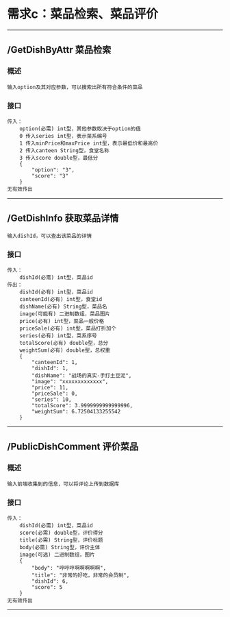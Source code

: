 # 需求c：菜品检索、菜品评价
***

## /GetDishByAttr 菜品检索
### 概述
    输入option及其对应参数，可以搜索出所有符合条件的菜品
### 接口
    传入：
        option(必需) int型，其他参数取决于option的值
        0 传入series int型，表示菜系编号
        1 传入minPrice和maxPrice int型，表示最低价和最高价
        2 传入canteen String型，食堂名称
        3 传入score double型，最低分
        {
            "option": "3",
            "score": "3"
        }
    无有效传出
***

## /GetDishInfo 获取菜品详情
    输入dishId，可以查出该菜品的详情
### 接口
    传入：
        dishId(必需) int型，菜品id
    传出：
        dishId(必有) int型，菜品id
        canteenId(必有) int型，食堂id
        dishName(必有) String型，菜品名
        image(可能有) 二进制数组，菜品图片
        price(必有) int型，菜品一般价格
        priceSale(必有) int型，菜品打折加个
        series(必有) int型，菜系序号
        totalScore(必有) double型，总分
        weightSum(必有) double型，总权重
        {
            "canteenId": 1,
            "dishId": 1,
            "dishName": "战场的真实-手打土豆泥",
            "image": "xxxxxxxxxxxxx", 
            "price": 11,
            "priceSale": 0,
            "series": 10,
            "totalScore": 3.9999999999999996,
            "weightSum": 6.72504133255542
        }
***

## /PublicDishComment 评价菜品
### 概述
    输入前端收集到的信息，可以将评论上传到数据库
### 接口
    传入：
        dishId(必需) int型，菜品id
        score(必需) double型，评价得分
        title(必需) String型，评价标题
        body(必需) String型，评价主体
        image(可选) 二进制数组，图片
        {
            "body": "哼哼哼啊啊啊啊啊",
            "title": "非常的好吃，非常的会员制", 
            "dishId": 6,
            "score": 5
        }
    无有效传出
***


        